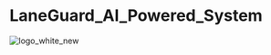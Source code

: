 # LaneGuard_AI_Powered_System
![logo_white_new](https://github.com/user-attachments/assets/3826f430-9eea-441c-958b-55f2a4f2e35e)
